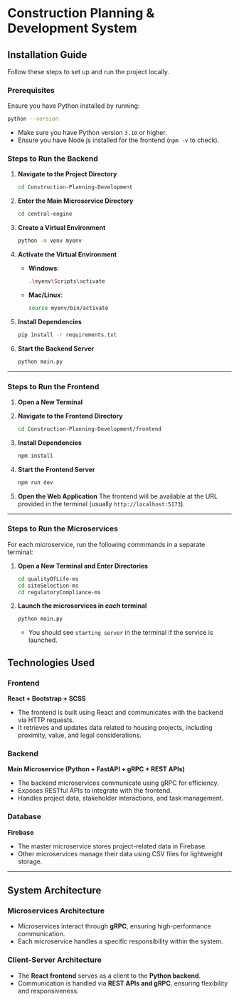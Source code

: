 # Construction Planning & Development System

## Installation Guide

Follow these steps to set up and run the project locally.

### Prerequisites
Ensure you have Python installed by running:
```sh
python --version
```
- Make sure you have Python version `3.10` or higher.
- Ensure you have Node.js installed for the frontend (`npm -v` to check).

### Steps to Run the Backend

1. **Navigate to the Project Directory**
   ```sh
   cd Construction-Planning-Development
   ```

2. **Enter the Main Microservice Directory**
   ```sh
   cd central-engine
   ```

3. **Create a Virtual Environment**
   ```sh
   python -m venv myenv
   ```

4. **Activate the Virtual Environment**
   - **Windows**:
     ```sh
     .\myenv\Scripts\activate
     ```
   - **Mac/Linux**:
     ```sh
     source myenv/bin/activate
     ```

5. **Install Dependencies**
   ```sh
   pip install -r requirements.txt
   ```

6. **Start the Backend Server**
   ```sh
   python main.py
   ```

---
### Steps to Run the Frontend

1. **Open a New Terminal**

2. **Navigate to the Frontend Directory**
   ```sh
   cd Construction-Planning-Development/frontend
   ```

3. **Install Dependencies**
   ```sh
   npm install
   ```

4. **Start the Frontend Server**
   ```sh
   npm run dev
   ```

5. **Open the Web Application**
   The frontend will be available at the URL provided in the terminal (usually `http://localhost:5173`).

---

### Steps to Run the Microservices

For each microservice, run the following commmands in a separate terminal: 

1. **Open a New Terminal and Enter Directories**
    ```sh
    cd qualityOfLife-ms
    cd siteSelection-ms
    cd regulatoryCompliance-ms
    ```

2. **Launch the microservices in _each_ terminal**
   ```sh
   python main.py
   ```
    - You should see ```starting server``` in the terminal if the service is launched. 


## Technologies Used

### Frontend
**React + Bootstrap + SCSS**
- The frontend is built using React and communicates with the backend via HTTP requests.
- It retrieves and updates data related to housing projects, including proximity, value, and legal considerations.

### Backend
**Main Microservice (Python + FastAPI + gRPC + REST APIs)**
- The backend microservices communicate using gRPC for efficiency.
- Exposes RESTful APIs to integrate with the frontend.
- Handles project data, stakeholder interactions, and task management.

### Database
**Firebase**
- The master microservice stores project-related data in Firebase.
- Other microservices manage their data using CSV files for lightweight storage.

---

## System Architecture

### Microservices Architecture
- Microservices interact through **gRPC**, ensuring high-performance communication.
- Each microservice handles a specific responsibility within the system.

### Client-Server Architecture
- The **React frontend** serves as a client to the **Python backend**.
- Communication is handled via **REST APIs and gRPC**, ensuring flexibility and responsiveness.
